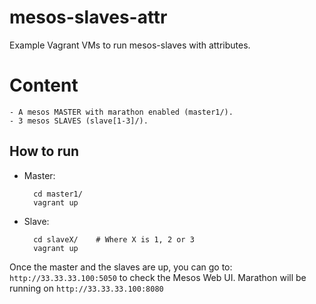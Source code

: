 # mesos-slaves-attr

Example Vagrant VMs to run mesos-slaves with attributes.

# Content
    - A mesos MASTER with marathon enabled (master1/).
    - 3 mesos SLAVES (slave[1-3]/).

## How to run

- Master:

        cd master1/
        vagrant up

- Slave:

        cd slaveX/    # Where X is 1, 2 or 3
        vagrant up

Once the master and the slaves are up, you can go to: `http://33.33.33.100:5050`
to check the Mesos Web UI. Marathon will be running on `http://33.33.33.100:8080`
